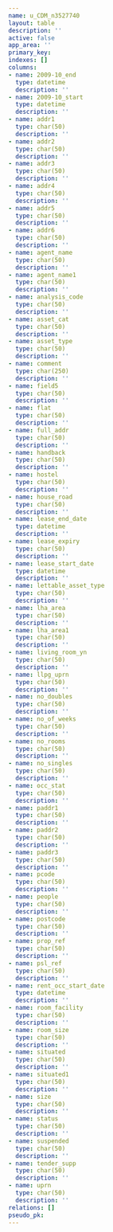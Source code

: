 ```yaml
---
name: u_CDM_n3527740
layout: table
description: ''
active: false
app_area: ''
primary_key: 
indexes: []
columns:
- name: 2009-10_end
  type: datetime
  description: ''
- name: 2009-10_start
  type: datetime
  description: ''
- name: addr1
  type: char(50)
  description: ''
- name: addr2
  type: char(50)
  description: ''
- name: addr3
  type: char(50)
  description: ''
- name: addr4
  type: char(50)
  description: ''
- name: addr5
  type: char(50)
  description: ''
- name: addr6
  type: char(50)
  description: ''
- name: agent_name
  type: char(50)
  description: ''
- name: agent_name1
  type: char(50)
  description: ''
- name: analysis_code
  type: char(50)
  description: ''
- name: asset_cat
  type: char(50)
  description: ''
- name: asset_type
  type: char(50)
  description: ''
- name: comment
  type: char(250)
  description: ''
- name: field5
  type: char(50)
  description: ''
- name: flat
  type: char(50)
  description: ''
- name: full_addr
  type: char(50)
  description: ''
- name: handback
  type: char(50)
  description: ''
- name: hostel
  type: char(50)
  description: ''
- name: house_road
  type: char(50)
  description: ''
- name: lease_end_date
  type: datetime
  description: ''
- name: lease_expiry
  type: char(50)
  description: ''
- name: lease_start_date
  type: datetime
  description: ''
- name: lettable_asset_type
  type: char(50)
  description: ''
- name: lha_area
  type: char(50)
  description: ''
- name: lha_area1
  type: char(50)
  description: ''
- name: living_room_yn
  type: char(50)
  description: ''
- name: llpg_uprn
  type: char(50)
  description: ''
- name: no_doubles
  type: char(50)
  description: ''
- name: no_of_weeks
  type: char(50)
  description: ''
- name: no_rooms
  type: char(50)
  description: ''
- name: no_singles
  type: char(50)
  description: ''
- name: occ_stat
  type: char(50)
  description: ''
- name: paddr1
  type: char(50)
  description: ''
- name: paddr2
  type: char(50)
  description: ''
- name: paddr3
  type: char(50)
  description: ''
- name: pcode
  type: char(50)
  description: ''
- name: people
  type: char(50)
  description: ''
- name: postcode
  type: char(50)
  description: ''
- name: prop_ref
  type: char(50)
  description: ''
- name: psl_ref
  type: char(50)
  description: ''
- name: rent_occ_start_date
  type: datetime
  description: ''
- name: room_facility
  type: char(50)
  description: ''
- name: room_size
  type: char(50)
  description: ''
- name: situated
  type: char(50)
  description: ''
- name: situated1
  type: char(50)
  description: ''
- name: size
  type: char(50)
  description: ''
- name: status
  type: char(50)
  description: ''
- name: suspended
  type: char(50)
  description: ''
- name: tender_supp
  type: char(50)
  description: ''
- name: uprn
  type: char(50)
  description: ''
relations: []
pseudo_pk: 
---
```


